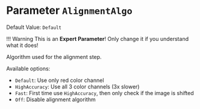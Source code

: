 # Parameter `AlignmentAlgo`
Default Value: `Default`

!!! Warning
    This is an **Expert Parameter**! Only change it if you understand what it does!

Algorithm used for the alignment step.

Available options:

- `Default`: Use only red color channel
- `HighAccuracy`: Use all 3 color channels (3x slower)
- `Fast`: First time use `HighAccuracy`, then only check if the image is shifted
- `Off`: Disable alignment algorithm
